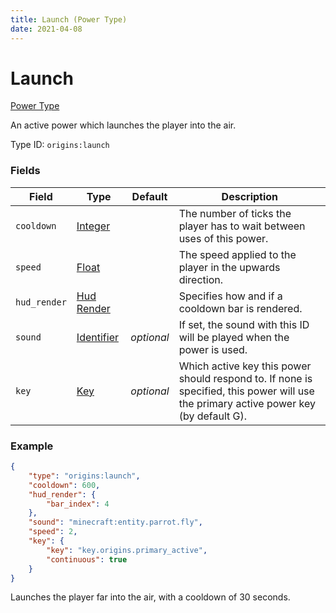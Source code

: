 ```yaml
---
title: Launch (Power Type)
date: 2021-04-08
---
```


# Launch

[Power Type](../power_types.md)

An active power which launches the player into the air.

Type ID: `origins:launch`

### Fields

Field  | Type | Default | Description
-------|------|---------|-------------
`cooldown` | [Integer](../data_types/integer.md) | | The number of ticks the player has to wait between uses of this power.
`speed` | [Float](../data_types/float.md) | | The speed applied to the player in the upwards direction.
`hud_render` | [Hud Render](../data_types/hud_render.md) | | Specifies how and if a cooldown bar is rendered.
`sound` | [Identifier](../data_types/identifier.md) | _optional_ | If set, the sound with this ID will be played when the power is used.
`key` | [Key](../data_types/key.md) | _optional_ | Which active key this power should respond to. If none is specified, this power will use the primary active power key (by default G).

### Example
```json
{
  	"type": "origins:launch",
  	"cooldown": 600,
  	"hud_render": {
    	"bar_index": 4
  	},
  	"sound": "minecraft:entity.parrot.fly",
  	"speed": 2,
  	"key": {
    	"key": "key.origins.primary_active",
    	"continuous": true
  	}
}
```
Launches the player far into the air, with a cooldown of 30 seconds.
